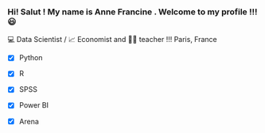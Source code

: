 ### Hi! Salut !  My name is Anne Francine . Welcome to my profile !!! :smiley:

:computer: Data Scientist / :chart_with_upwards_trend: Economist and  👩‍🏫 teacher !!! Paris, France 

- [x] Python
- [x] R
- [x] SPSS
- [x] Power BI
- [x] Arena 
 
